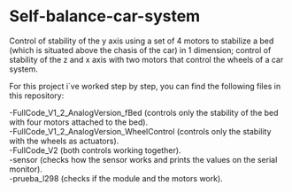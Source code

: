 # Self-balance-car-system
Control of stability of the y axis using a set of 4 motors to stabilize a bed (which is situated above the chasis of the car) in 1 dimension; control of stability of the z and x axis with two motors that control the wheels of a car system.

For this project i´ve worked step by step, you can find the following files in this repository:

-FullCode_V1_2_AnalogVersion_fBed (controls only the stability of the bed with four motors attached to the bed).  
-FullCode_V1_2_AnalogVersion_WheelControl (controls only the stability with the wheels as actuators).  
-FullCode_V2 (both controls working together).  
-sensor (checks how the sensor works and prints the values on the serial monitor).  
-prueba_l298 (checks if the module and the motors work).
